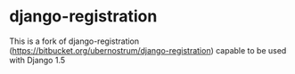 django-registration
===================

This is a fork of django-registration (https://bitbucket.org/ubernostrum/django-registration) capable to be used with Django 1.5